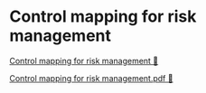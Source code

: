 # Control mapping for risk management

[Control mapping for risk management &#128279;](https://www.coursera.org/learn/strategies-for-cloud-security-risk-management/supplement/73HmL/control-mapping-for-risk-management)

[Control mapping for risk management.pdf 🔗](https://1drv.ms/b/c/526c45566c8c239a/EaLhP1rUWHFAuOBuDTt4vAEBczWg1X8ey_AnEVqiLYKCoQ?e=H6ayEB)
